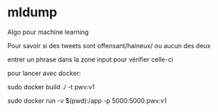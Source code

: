 # mldump


Algo pour machine learning 

Pour savoir si des tweets sont offensant/haineux/ ou aucun des deux 

entrer un phrase dans la zone input pour vérifier celle-ci


pour lancer avec docker:

sudo docker build ./ -t pwv:v1

sudo docker run -v $(pwd):/app -p 5000:5000 pwv:v1

